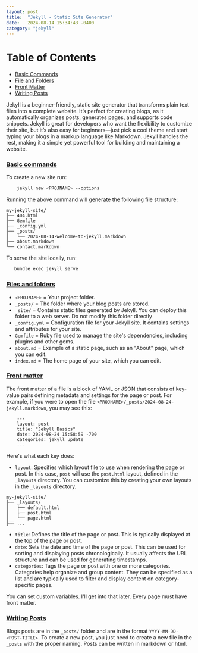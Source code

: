 ```yaml
---
layout: post
title:  "Jekyll - Static Site Generator"
date:   2024-08-14 15:34:43 -0400
category: "jekyll"
---
```


# Table of Contents
- [Basic Commands](#basic-commands)
- [File and Folders](#files-and-folders)
- [Front Matter](#front-matter)
- [Writing Posts](#writing-posts)


Jekyll is a beginner-friendly, static site generator that transforms plain text files into a complete website. It’s perfect for creating blogs, as it automatically organizes posts, generates pages, and supports code snippets. Jekyll is great for developers who want the flexibility to customize their site, but it’s also easy for beginners—just pick a cool theme and start typing your blogs in a markup language like Markdown. Jekyll handles the rest, making it a simple yet powerful tool for building and maintaining a website.

### [Basic commands](#basic-commands)

To create a new site run:

```bash
    jekyll new <PROJNAME> --options
```
Running the above command will generate the following file structure:

```
my-jekyll-site/
├── 404.html 
├── Gemfile 
├── _config.yml 
├── _posts/
│   └── 2024-08-14-welcome-to-jekyll.markdown
├── about.markdown
└── contact.markdown
```

To serve the site locally, run:
```bash
   bundle exec jekyll serve 
```



### [Files and folders](#files-and-folders)
- `<PROJNAME>` = Your project folder.
- `_posts/` = The folder where your blog posts are stored.
- `_site/` = Contains static files generated by Jekyll. You can deploy this folder to a web server. Do not modify this folder directly
- `_config.yml` = Configuration file for your Jekyll site. It contains settings and attributes for your site.
- `Gemfile` = Ruby file used to manage the site's dependencies, including plugins and other gems.
- `about.md` = Example of a static page, such as an "About" page, which you can edit.
- `index.md` = The home page of your site, which you can edit.

### [Front matter](#front-matter)
The front matter of a file is a block of YAML or JSON that consists of key-value pairs defining metadata and settings for the page or post.
For example, if you were to open the file `<PROJNAME>/_posts/2024-08-24-jekyll.markdown`, you may see this:

```
    ---
    layout: post
    title: "Jekyll Basics"
    date: 2024-08-24 15:58:59 -700
    categories: jekyll update
    ---
```
Here's what each key does:
  - `layout`: Specifies which layout file to use when rendering the page or post. In this case, `post` will use the `post.html` layout, defined in the `_layouts` directory. You can customize this by creating your own layouts in the `_layouts` directory.

```
my-jekyll-site/
├── _layouts/
│   ├── default.html
│   ├── post.html
│   └── page.html
├── ...
```

  - `title`: Defines the title of the page or post. This is typically displayed at the top of the page or post.
  - `date`: Sets the date and time of the page or post. This can be used for sorting and displaying posts chronologically. It usually affects the URL structure and can be used for generating timestamps. 
  - `categories`: Tags the page or post with one or more categories. Categories help organize and group content. They can be specified as a list and are typically used to filter and display content on category-specific pages.

You can set custom variables. I'll get into that later. Every page must have front matter.

### [Writing Posts](#writing-posts)
Blogs posts are in the `_posts/` folder and are in the format `YYYY-MM-DD-<POST-TITLE>`. To create a new post, you just need to create a new file in the `_posts` with the proper naming. Posts can be written in markdown or html.
